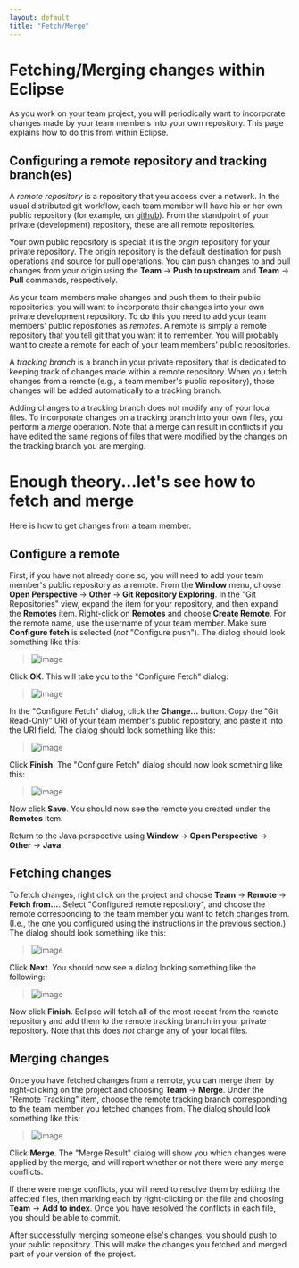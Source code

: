 ```yaml
---
layout: default
title: "Fetch/Merge"
---
```


Fetching/Merging changes within Eclipse
=======================================

As you work on your team project, you will periodically want to incorporate changes made by your team members into your own repository. This page explains how to do this from within Eclipse.

Configuring a remote repository and tracking branch(es)
-------------------------------------------------------

A *remote repository* is a repository that you access over a network. In the usual distributed git workflow, each team member will have his or her own public repository (for example, on [github](https://github.com/)). From the standpoint of your private (development) repository, these are all remote repositories.

Your own public repository is special: it is the *origin* repository for your private repository. The origin repository is the default destination for push operations and source for pull operations. You can push changes to and pull changes from your origin using the **Team** → **Push to upstream** and **Team** → **Pull** commands, respectively.

As your team members make changes and push them to their public repositories, you will want to incorporate their changes into your own private development repository. To do this you need to add your team members' public repositories as *remotes*. A remote is simply a remote repository that you tell git that you want it to remember. You will probably want to create a remote for each of your team members' public repositories.

A *tracking branch* is a branch in your private repository that is dedicated to keeping track of changes made within a remote repository. When you fetch changes from a remote (e.g., a team member's public repository), those changes will be added automatically to a tracking branch.

Adding changes to a tracking branch does not modify any of your local files. To incorporate changes on a tracking branch into your own files, you perform a *merge* operation. Note that a merge can result in conflicts if you have edited the same regions of files that were modified by the changes on the tracking branch you are merging.

Enough theory...let's see how to fetch and merge
================================================

Here is how to get changes from a team member.

Configure a remote
------------------

First, if you have not already done so, you will need to add your team member's public repository as a remote. From the **Window** menu, choose **Open Perspective** → **Other** → **Git Repository Exploring**. In the "Git Repositories" view, expand the item for your repository, and then expand the **Remotes** item. Right-click on **Remotes** and choose **Create Remote**. For the remote name, use the username of your team member. Make sure **Configure fetch** is selected (*not* "Configure push"). The dialog should look something like this:

> ![image](figures/newRemote.png)

Click **OK**. This will take you to the "Configure Fetch" dialog:

> ![image](figures/configureFetch1.png)

In the "Configure Fetch" dialog, click the **Change...** button. Copy the "Git Read-Only" URI of your team member's public repository, and paste it into the URI field. The dialog should look something like this:

> ![image](figures/selectUri.png)

Click **Finish**. The "Configure Fetch" dialog should now look something like this:

> ![image](figures/configureFetch2.png)

Now click **Save**. You should now see the remote you created under the **Remotes** item.

Return to the Java perspective using **Window** → **Open Perspective** → **Other** → **Java**.

Fetching changes
----------------

To fetch changes, right click on the project and choose **Team** → **Remote** → **Fetch from...**. Select "Configured remote repository", and choose the remote corresponding to the team member you want to fetch changes from. (I.e., the one you configured using the instructions in the previous section.) The dialog should look something like this:

> ![image](figures/fetchFrom1.png)

Click **Next**. You should now see a dialog looking something like the following:

> ![image](figures/fetchFrom2.png)

Now click **Finish**. Eclipse will fetch all of the most recent from the remote repository and add them to the remote tracking branch in your private repository. Note that this does *not* change any of your local files.

Merging changes
---------------

Once you have fetched changes from a remote, you can merge them by right-clicking on the project and choosing **Team** → **Merge**. Under the "Remote Tracking" item, choose the remote tracking branch corresponding to the team member you fetched changes from. The dialog should look something like this:

> ![image](figures/merge3.png)

Click **Merge**. The "Merge Result" dialog will show you which changes were applied by the merge, and will report whether or not there were any merge conflicts.

If there were merge conflicts, you will need to resolve them by editing the affected files, then marking each by right-clicking on the file and choosing **Team** → **Add to index**. Once you have resolved the conflicts in each file, you should be able to commit.

After successfully merging someone else's changes, you should push to your public repository. This will make the changes you fetched and merged part of your version of the project.

